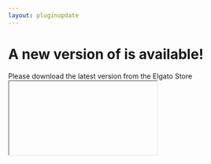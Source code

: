 ```yaml
---
layout: pluginupdate
---
```


<h1>A new version of <span id="pluginName"></span> is available!</h1>
Please download the latest version from the Elgato Store<br/>

<iframe id="pluginStore" class="storeIframe"></iframe>
